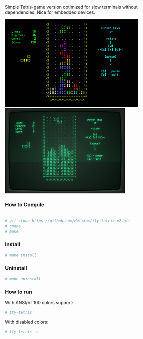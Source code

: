 
Simple Tetris-game version optimized for slow terminals without dependencies. Nice for embedded devices.

![](https://github.com/Holixus/tty-tetris-v2/raw/master/screenshots/tty-tetris2.gif) ![](https://raw.githubusercontent.com/Holixus/tty-tetris-v2/master/screenshots/tty-tetris3.jpg)

### How to Compile

```sh

# git clone https://github.com/Holixus/tty-tetris-v2.git
# cmake .
# make
```

### Install

```sh
# make install
```

### Uninstall

```sh
# make uninstall
```

### How to run

With ANSI/VT100 colors support:

```sh
# tty-tetris
```

With disabled colors:

```sh
# tty-tetris -c
```

